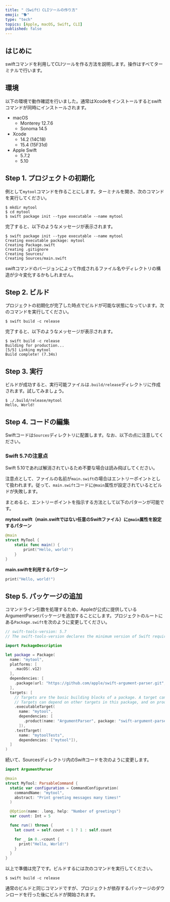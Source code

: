```yaml
---
title: "（Swift）CLIツールの作り方"
emoji: "🐕"
type: "tech"
topics: [Apple, macOS, Swift, CLI]
published: false
---
```

## はじめに

swiftコマンドを利用してCLIツールを作る方法を説明します。操作はすべてターミナルで行います。

## 環境

以下の環境で動作確認を行いました。通常はXcodeをインストールするとswiftコマンドが同時にインストールされます。

- macOS
  - Monterey 12.7.6
  - Sonoma 14.5
- Xcode
  - 14.2 (14C18)
  - 15.4 (15F31d)
- Apple Swift
  - 5.7.2
  - 5.10

## Step 1. プロジェクトの初期化

例として`mytool`コマンドを作ることにします。ターミナルを開き、次のコマンドを実行してください。

```console
$ mkdir mytool
$ cd mytool
$ swift package init --type executable --name mytool
```

完了すると、以下のようなメッセージが表示されます。

```console
$ swift package init --type executable --name mytool
Creating executable package: mytool
Creating Package.swift
Creating .gitignore
Creating Sources/
Creating Sources/main.swift
```

swiftコマンドのバージョンによって作成されるファイル名やディレクトリの構造が少々変化するかもしれません。

## Step 2. ビルド

プロジェクトの初期化が完了した時点でビルドが可能な状態になっています。次のコマンドを実行してください。

```console
$ swift build -c release
```

完了すると、以下のようなメッセージが表示されます。

```console
$ swift build -c release
Building for production...
[5/5] Linking mytool
Build complete! (7.34s)
```

## Step 3. 実行

ビルドが成功すると、実行可能ファイルは`.build/release`ディレクトリに作成されます。試してみましょう。

```console
$ ./.build/release/mytool
Hello, World!
```

## Step 4. コードの編集

Swiftコードは`Sources`ディレクトリに配置します。なお、以下の点に注意してください。

### Swift 5.7の注意点

Swift 5.10であれば解消されているため不要な場合は読み飛ばしてください。

注意点として、ファイルの名前が`main.swift`の場合はエントリーポイントとして扱われます。従って、`main.swift`コードに`@main`属性が設定されているとビルドが失敗します。

まとめると、エントリーポイントを指示する方法として以下のパターンが可能です。

**mytool.swift（main.swiftではない任意のSwiftファイル）に`@main`属性を設定するパターン**

```swift
@main
struct MyTool {
    static func main() {
        print("Hello, world!")
    }
}
```

**main.swiftを利用するパターン**

```swift
print("Hello, world!")
```

## Step 5. パッケージの追加

コマンドライン引数を処理するため、Appleが公式に提供しているArgumentParserパッケージを追加することにします。プロジェクトのルートにある`Package.swift`を次のように変更してください。

```swift
// swift-tools-version: 5.7
// The swift-tools-version declares the minimum version of Swift required to build this package.

import PackageDescription

let package = Package(
  name: "mytool",
  platforms: [
    .macOS(.v12)
  ],
  dependencies: [
    .package(url: "https://github.com/apple/swift-argument-parser.git", from: "1.2.0")
  ],
  targets: [
    // Targets are the basic building blocks of a package. A target can define a module or a test suite.
    // Targets can depend on other targets in this package, and on products in packages this package depends on.
    .executableTarget(
      name: "mytool",
      dependencies: [
        .product(name: "ArgumentParser", package: "swift-argument-parser")
      ]),
    .testTarget(
      name: "mytoolTests",
      dependencies: ["mytool"]),
  ]
)
```

続いて、Sourcesディレクトリ内のSwiftコードを次のように変更します。

```swift
import ArgumentParser

@main
struct MyTool: ParsableCommand {
  static var configuration = CommandConfiguration(
    commandName: "mytool",
    abstract: "Print greeting messages many times!"
  )

  @Option(name: .long, help: "Number of greetings")
  var count: Int = 5

  func run() throws {
    let count = self.count < 1 ? 1 : self.count

    for _ in 0..<count {
      print("Hello, World!")
    }
  }
}
```

以上で準備は完了です。ビルドするには次のコマンドを実行してください。

```console
$ swift build -c release
```

通常のビルドと同じコマンドですが、プロジェクトが依存するパッケージのダウンロードを行った後にビルドが開始されます。
